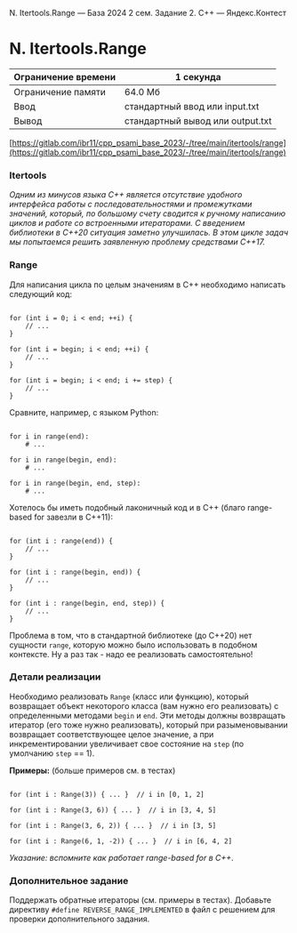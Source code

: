 N. Itertools.Range — База 2024 2 сем. Задание 2. C++ — Яндекс.Контест

# N. Itertools.Range

| Ограничение времени | 1 секунда |
| --- | --- |
| Ограничение памяти | 64.0 Мб |
| Ввод | стандартный ввод или input.txt |
| Вывод | стандартный вывод или output.txt |

[https://gitlab.com/ibr11/cpp_psami_base_2023/-/tree/main/itertools/range](https://gitlab.com/ibr11/cpp_psami_base_2023/-/tree/main/itertools/range)

### Itertools

*Одним из минусов языка C++ является отсутствие удобного интерфейса работы с последовательностями и промежутками
значений, который, по большому счету сводится к ручному написанию циклов и работе со встроенными итераторами. С
введением библиотеки  в C++20 ситуация заметно улучшилась. В этом
цикле задач мы попытаемся решить заявленную проблему средствами C++17.*

### Range

Для написания цикла по целым значениям в C++ необходимо написать следующий код:

```

for (int i = 0; i < end; ++i) {
    // ...
}

for (int i = begin; i < end; ++i) {
    // ...
}

for (int i = begin; i < end; i += step) {
    // ...
}

```

Сравните, например, с языком Python:

```

for i in range(end):
    # ...

for i in range(begin, end):
    # ...

for i in range(begin, end, step):
    # ...

```

Хотелось бы иметь подобный лаконичный код и в C++ (благо range-based for завезли в C++11):

```

for (int i : range(end)) {
    // ...
}

for (int i : range(begin, end)) {
    // ...
}

for (int i : range(begin, end, step)) {
    // ...
}

```

Проблема в том, что в стандартной библиотеке (до C++20) нет сущности `range`, которую можно было использовать в подобном
контексте. Ну а раз так - надо ее реализовать самостоятельно!

### Детали реализации

Необходимо реализовать `Range` (класс или функцию), который возвращает объект некоторого класса (вам нужно его
реализовать) с определенными методами `begin` и `end`. Эти методы должны возвращать итератор (его тоже нужно
реализовать), который при разыменовывании возвращает соответствующее целое значение, а при инкрементировании увеличивает
свое состояние на `step` (по умолчанию `step` == 1).

**Примеры:** (больше примеров см. в тестах)

```

for (int i : Range(3)) { ... }  // i in [0, 1, 2]

for (int i : Range(3, 6)) { ... }  // i in [3, 4, 5]

for (int i : Range(3, 6, 2)) { ... }  // i in [3, 5]

for (int i : Range(6, 1, -2)) { ... }  // i in [6, 4, 2]

```

*Указание: вспомните как работает range-based for в C++*.

### Дополнительное задание

Поддержать обратные итераторы (см. примеры в тестах). Добавьте директиву `#define REVERSE_RANGE_IMPLEMENTED` в файл с
решением для проверки дополнительного задания.
